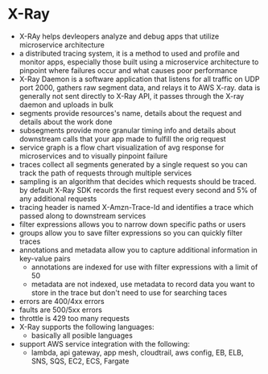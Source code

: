 # X-Ray

- X-RAy helps devleopers analyze and debug apps that utilize microservice architecture
- a distributed tracing system, it is a method to used and profile and monitor apps, especially those built using a microservice architecture to pinpoint where failures occur and what causes poor performance
- X-Ray Daemon is a software application that listens for all traffic on UDP port 2000, gathers raw segment data, and relays it to AWS X-ray. data is generally not sent directly to X-Ray API, it passes through the X-ray daemon and uploads in bulk
- segments provide resources's name, details about the request and details about the work done
- subsegments provide more granular timing info and details about downstream calls that your app made to fulfill the orig request
- service graph is a flow chart visualization of avg response for microservices and to visually pinpoint failure
- traces collect all segments generated by a single request so you can track the path of requests through multiple services
- sampling is an algorithm that decides which requests should be traced. by default X-Ray SDK records the first request every second and 5% of any additional requests
- tracing header is named X-Amzn-Trace-Id and identifies a trace which passed along to downstream services
- filter expressions allows you to narrow down specific paths or users
- groups allow you to save filter expressions so you can quickly filter traces
- annotations and metadata allow you to capture additional information in key-value pairs
  - annotations are indexed for use with filter expressions with a limit of 50
  - metadata are not indexed, use metadata to record data you want to store in the trace but don't need to use for searching taces
- errors are 400/4xx errors
- faults are 500/5xx errors
- throttle is 429 too many requests
- X-Ray supports the following languages:
  - basically all posible languages
- support AWS service integration with the following:
  - lambda, api gateway, app mesh, cloudtrail, aws config, EB, ELB, SNS, SQS, EC2, ECS, Fargate
